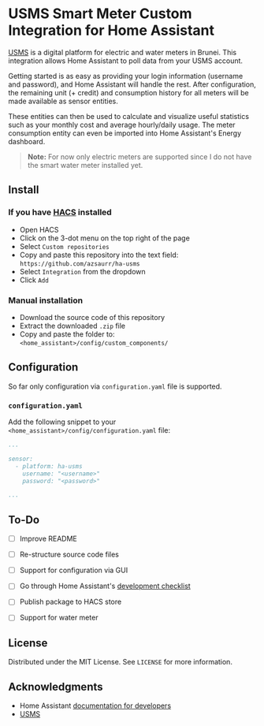 # USMS Smart Meter Custom Integration for Home Assistant

[USMS](https://www.usms.com.bn/smartmeter/about.html) is a digital platform for electric and water meters in Brunei. This integration allows Home Assistant to poll data from your USMS account.

Getting started is as easy as providing your login information (username and password), and Home Assistant will handle the rest. After configuration, the remaining unit (+ credit) and consumption history for all meters will be made available as sensor entities.

These entities can then be used to calculate and visualize useful statistics such as your monthly cost and average hourly/daily usage. The meter consumption entity can even be imported into Home Assistant's Energy dashboard.

> **Note:** For now only electric meters are supported since I do not have the smart water meter installed yet.

## Install

### If you have [HACS](https://hacs.xyz/) installed
- Open HACS
- Click on the 3-dot menu on the top right of the page
- Select `Custom repositories`
- Copy and paste this repository into the text field:
    ```https://github.com/azsaurr/ha-usms```
- Select `Integration` from the dropdown
- Click `Add`

### Manual installation
- Download the source code of this repository
- Extract the downloaded `.zip` file
- Copy and paste the folder to:
    ```<home_assistant>/config/custom_components/```

## Configuration

So far only configuration via `configuration.yaml` file is supported.

### `configuration.yaml`
Add the following snippet to your ```<home_assistant>/config/configuration.yaml``` file:
```yaml
...

sensor:
  - platform: ha-usms
    username: "<username>"
    password: "<password>"

...
```

## To-Do

- [ ] Improve README
- [ ] Re-structure source code files
- [ ] Support for configuration via GUI
- [ ] Go through Home Assistant's [development checklist](https://developers.home-assistant.io/docs/development_checklist)
- [ ] Publish package to HACS store
- [ ] Support for water meter


## License

Distributed under the MIT License. See `LICENSE` for more information.


## Acknowledgments

* []() Home Assistant [documentation for developers](https://developers.home-assistant.io/docs/creating_component_index)
* []() [USMS](https://www.usms.com.bn/smartmeter/about.html)
